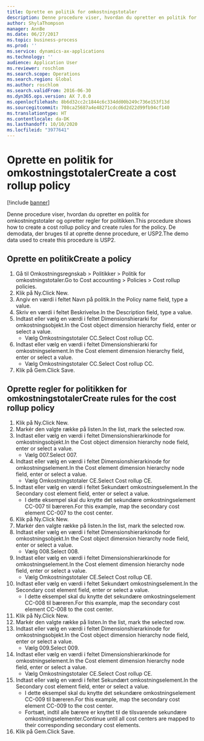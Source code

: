 ```yaml
---
title: Oprette en politik for omkostningstotaler
description: Denne procedure viser, hvordan du opretter en politik for omkostningstotaler og opretter regler for politikken.
author: ShylaThompson
manager: AnnBe
ms.date: 06/27/2017
ms.topic: business-process
ms.prod: ''
ms.service: dynamics-ax-applications
ms.technology: ''
audience: Application User
ms.reviewer: roschlom
ms.search.scope: Operations
ms.search.region: Global
ms.author: roschlom
ms.search.validFrom: 2016-06-30
ms.dyn365.ops.version: AX 7.0.0
ms.openlocfilehash: 8b6d32cc2c1844c6c334dd00b249c736e153f13d
ms.sourcegitcommit: 708ca25687a4e48271cdcd6d2d22d99fb94cf140
ms.translationtype: HT
ms.contentlocale: da-DK
ms.lasthandoff: 10/10/2020
ms.locfileid: "3977641"
---
```

# <a name="create-a-cost-rollup-policy"></a><span data-ttu-id="56af1-103">Oprette en politik for omkostningstotaler</span><span class="sxs-lookup"><span data-stu-id="56af1-103">Create a cost rollup policy</span></span>

[!include [banner](../../includes/banner.md)]

<span data-ttu-id="56af1-104">Denne procedure viser, hvordan du opretter en politik for omkostningstotaler og opretter regler for politikken.</span><span class="sxs-lookup"><span data-stu-id="56af1-104">This procedure shows how to create a cost rollup policy and create rules for the policy.</span></span> <span data-ttu-id="56af1-105">De demodata, der bruges til at oprette denne procedure, er USP2.</span><span class="sxs-lookup"><span data-stu-id="56af1-105">The demo data used to create this procedure is USP2.</span></span>


## <a name="create-a-policy"></a><span data-ttu-id="56af1-106">Oprette en politik</span><span class="sxs-lookup"><span data-stu-id="56af1-106">Create a policy</span></span>
1. <span data-ttu-id="56af1-107">Gå til Omkostningsregnskab > Politikker > Politik for omkostningstotaler.</span><span class="sxs-lookup"><span data-stu-id="56af1-107">Go to Cost accounting > Policies > Cost rollup policies.</span></span>
2. <span data-ttu-id="56af1-108">Klik på Ny.</span><span class="sxs-lookup"><span data-stu-id="56af1-108">Click New.</span></span>
3. <span data-ttu-id="56af1-109">Angiv en værdi i feltet Navn på politik.</span><span class="sxs-lookup"><span data-stu-id="56af1-109">In the Policy name field, type a value.</span></span>
4. <span data-ttu-id="56af1-110">Skriv en værdi i feltet Beskrivelse.</span><span class="sxs-lookup"><span data-stu-id="56af1-110">In the Description field, type a value.</span></span>
5. <span data-ttu-id="56af1-111">Indtast eller vælg en værdi i feltet Dimensionshierarki for omkostningsobjekt.</span><span class="sxs-lookup"><span data-stu-id="56af1-111">In the Cost object dimension hierarchy field, enter or select a value.</span></span>
    * <span data-ttu-id="56af1-112">Vælg Omkostningstotaler CC.</span><span class="sxs-lookup"><span data-stu-id="56af1-112">Select Cost rollup CC.</span></span>  
6. <span data-ttu-id="56af1-113">Indtast eller vælg en værdi i feltet Dimensionshierarki for omkostningselement.</span><span class="sxs-lookup"><span data-stu-id="56af1-113">In the Cost element dimension hierarchy field, enter or select a value.</span></span>
    * <span data-ttu-id="56af1-114">Vælg Omkostningstotaler CC.</span><span class="sxs-lookup"><span data-stu-id="56af1-114">Select Cost rollup CC.</span></span>  
7. <span data-ttu-id="56af1-115">Klik på Gem.</span><span class="sxs-lookup"><span data-stu-id="56af1-115">Click Save.</span></span>

## <a name="create-rules-for-the-cost-rollup-policy"></a><span data-ttu-id="56af1-116">Oprette regler for politikken for omkostningstotaler</span><span class="sxs-lookup"><span data-stu-id="56af1-116">Create rules for the cost rollup policy</span></span>
1. <span data-ttu-id="56af1-117">Klik på Ny.</span><span class="sxs-lookup"><span data-stu-id="56af1-117">Click New.</span></span>
2. <span data-ttu-id="56af1-118">Markér den valgte række på listen.</span><span class="sxs-lookup"><span data-stu-id="56af1-118">In the list, mark the selected row.</span></span>
3. <span data-ttu-id="56af1-119">Indtast eller vælg en værdi i feltet Dimensionshierarkinode for omkostningsobjekt.</span><span class="sxs-lookup"><span data-stu-id="56af1-119">In the Cost object dimension hierarchy node field, enter or select a value.</span></span>
    * <span data-ttu-id="56af1-120">Vælg 007.</span><span class="sxs-lookup"><span data-stu-id="56af1-120">Select 007.</span></span>  
4. <span data-ttu-id="56af1-121">Indtast eller vælg en værdi i feltet Dimensionshierarkinode for omkostningselement.</span><span class="sxs-lookup"><span data-stu-id="56af1-121">In the Cost element dimension hierarchy node field, enter or select a value.</span></span>
    * <span data-ttu-id="56af1-122">Vælg Omkostningstotaler CE.</span><span class="sxs-lookup"><span data-stu-id="56af1-122">Select Cost rollup CE.</span></span>  
5. <span data-ttu-id="56af1-123">Indtast eller vælg en værdi i feltet Sekundært omkostningselement.</span><span class="sxs-lookup"><span data-stu-id="56af1-123">In the Secondary cost element field, enter or select a value.</span></span>
    * <span data-ttu-id="56af1-124">I dette eksempel skal du knytte det sekundære omkostningselement CC-007 til bæreren.</span><span class="sxs-lookup"><span data-stu-id="56af1-124">For this example, map the secondary cost element CC-007 to the cost center.</span></span>  
6. <span data-ttu-id="56af1-125">Klik på Ny.</span><span class="sxs-lookup"><span data-stu-id="56af1-125">Click New.</span></span>
7. <span data-ttu-id="56af1-126">Markér den valgte række på listen.</span><span class="sxs-lookup"><span data-stu-id="56af1-126">In the list, mark the selected row.</span></span>
8. <span data-ttu-id="56af1-127">Indtast eller vælg en værdi i feltet Dimensionshierarkinode for omkostningsobjekt.</span><span class="sxs-lookup"><span data-stu-id="56af1-127">In the Cost object dimension hierarchy node field, enter or select a value.</span></span>
    * <span data-ttu-id="56af1-128">Vælg 008.</span><span class="sxs-lookup"><span data-stu-id="56af1-128">Select 008.</span></span>  
9. <span data-ttu-id="56af1-129">Indtast eller vælg en værdi i feltet Dimensionshierarkinode for omkostningselement.</span><span class="sxs-lookup"><span data-stu-id="56af1-129">In the Cost element dimension hierarchy node field, enter or select a value.</span></span>
    * <span data-ttu-id="56af1-130">Vælg Omkostningstotaler CE.</span><span class="sxs-lookup"><span data-stu-id="56af1-130">Select Cost rollup CE.</span></span>  
10. <span data-ttu-id="56af1-131">Indtast eller vælg en værdi i feltet Sekundært omkostningselement.</span><span class="sxs-lookup"><span data-stu-id="56af1-131">In the Secondary cost element field, enter or select a value.</span></span>
    * <span data-ttu-id="56af1-132">I dette eksempel skal du knytte det sekundære omkostningselement CC-008 til bæreren.</span><span class="sxs-lookup"><span data-stu-id="56af1-132">For this example, map the secondary cost element CC-008 to the cost center.</span></span>  
11. <span data-ttu-id="56af1-133">Klik på Ny.</span><span class="sxs-lookup"><span data-stu-id="56af1-133">Click New.</span></span>
12. <span data-ttu-id="56af1-134">Markér den valgte række på listen.</span><span class="sxs-lookup"><span data-stu-id="56af1-134">In the list, mark the selected row.</span></span>
13. <span data-ttu-id="56af1-135">Indtast eller vælg en værdi i feltet Dimensionshierarkinode for omkostningsobjekt.</span><span class="sxs-lookup"><span data-stu-id="56af1-135">In the Cost object dimension hierarchy node field, enter or select a value.</span></span>
    * <span data-ttu-id="56af1-136">Vælg 009.</span><span class="sxs-lookup"><span data-stu-id="56af1-136">Select 009.</span></span>  
14. <span data-ttu-id="56af1-137">Indtast eller vælg en værdi i feltet Dimensionshierarkinode for omkostningselement.</span><span class="sxs-lookup"><span data-stu-id="56af1-137">In the Cost element dimension hierarchy node field, enter or select a value.</span></span>
    * <span data-ttu-id="56af1-138">Vælg Omkostningstotaler CE.</span><span class="sxs-lookup"><span data-stu-id="56af1-138">Select Cost rollup CE.</span></span>  
15. <span data-ttu-id="56af1-139">Indtast eller vælg en værdi i feltet Sekundært omkostningselement.</span><span class="sxs-lookup"><span data-stu-id="56af1-139">In the Secondary cost element field, enter or select a value.</span></span>
    * <span data-ttu-id="56af1-140">I dette eksempel skal du knytte det sekundære omkostningselement CC-009 til bæreren.</span><span class="sxs-lookup"><span data-stu-id="56af1-140">For this example, map the secondary cost element CC-009 to the cost center.</span></span>  
    * <span data-ttu-id="56af1-141">Fortsæt, indtil alle bærere er knyttet til de tilsvarende sekundære omkostningselementer.</span><span class="sxs-lookup"><span data-stu-id="56af1-141">Continue until all cost centers are mapped to their corresponding secondary cost elements.</span></span>  
16. <span data-ttu-id="56af1-142">Klik på Gem.</span><span class="sxs-lookup"><span data-stu-id="56af1-142">Click Save.</span></span>

